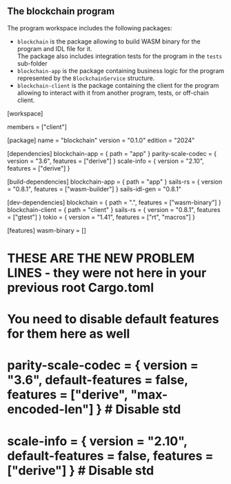 ## The **blockchain** program

The program workspace includes the following packages:
- `blockchain` is the package allowing to build WASM binary for the program and IDL file for it.  
  The package also includes integration tests for the program in the `tests` sub-folder
- `blockchain-app` is the package containing business logic for the program represented by the `BlockchainService` structure.  
- `blockchain-client` is the package containing the client for the program allowing to interact with it from another program, tests, or
  off-chain client.



[workspace]

members = ["client"]


[package]
name = "blockchain"
version = "0.1.0"
edition = "2024"

[dependencies]
blockchain-app = { path = "app" }
parity-scale-codec = { version = "3.6", features = ["derive"] }
scale-info = { version = "2.10", features = ["derive"] }

[build-dependencies]
blockchain-app = { path = "app" }
sails-rs = { version = "0.8.1", features = ["wasm-builder"] }
sails-idl-gen = "0.8.1"

[dev-dependencies]
blockchain = { path = ".", features = ["wasm-binary"] }
blockchain-client = { path = "client" }
sails-rs = { version = "0.8.1", features = ["gtest"] }
tokio = { version = "1.41", features = ["rt", "macros"] }

[features]
wasm-binary = []


# THESE ARE THE NEW PROBLEM LINES - they were not here in your previous root Cargo.toml
# You need to disable default features for them here as well
# parity-scale-codec = { version = "3.6", default-features = false, features = ["derive", "max-encoded-len"] } # Disable std
# scale-info = { version = "2.10", default-features = false, features = ["derive"] } # Disable std